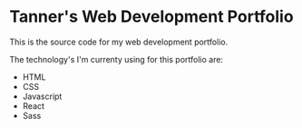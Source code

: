 # Tanner's Web Development Portfolio

This is the source code for my web development portfolio.

The technology's I'm currenty using for this portfolio are:
- HTML
- CSS
- Javascript
- React
- Sass
